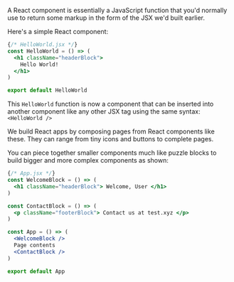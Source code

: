 A React component is essentially a JavaScript function that you'd normally use to return some markup in the form of the JSX we'd built earlier.

Here's a simple React component:

```jsx
{/* HelloWorld.jsx */}
const HelloWorld = () => (
  <h1 className="headerBlock">
    Hello World!
  </h1>
)

export default HelloWorld
```

This `HelloWorld` function is now a component that can be inserted into another component like any other JSX tag using the same syntax: `<HelloWorld />`

We build React apps by composing pages from React components like these. They can range from tiny icons and buttons to complete pages.

You can piece together smaller components much like puzzle blocks to build bigger and more complex components as shown:

```jsx
{/* App.jsx */}
const WelcomeBlock = () => (
  <h1 className="headerBlock"> Welcome, User </h1>
)

const ContactBlock = () => (
  <p className="footerBlock"> Contact us at test.xyz </p>
)

const App = () => (
  <WelcomeBlock />
  Page contents
  <ContactBlock />
)

export default App
```